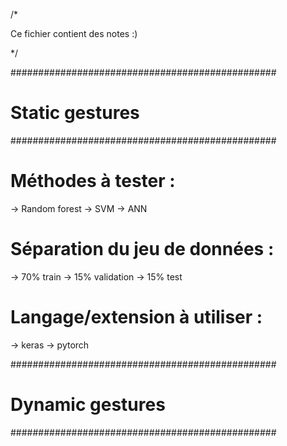 /*

Ce fichier contient des notes :)

*/

################################################
#               Static gestures                #
################################################

# Méthodes à tester :
-> Random forest
-> SVM
-> ANN

# Séparation du jeu de données :
-> 70% train
-> 15% validation
-> 15% test

# Langage/extension à utiliser :
-> keras
-> pytorch

################################################
#               Dynamic gestures               #
################################################
